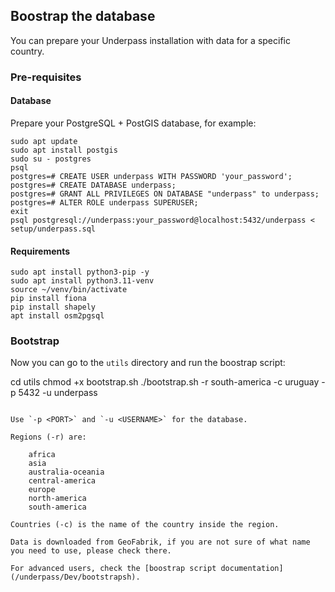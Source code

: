 ## Boostrap the database

You can prepare your Underpass installation with data for a specific country.

### Pre-requisites

#### Database

Prepare your PostgreSQL + PostGIS database, for example:

```
sudo apt update 
sudo apt install postgis
sudo su - postgres
psql
postgres=# CREATE USER underpass WITH PASSWORD 'your_password';
postgres=# CREATE DATABASE underpass;
postgres=# GRANT ALL PRIVILEGES ON DATABASE "underpass" to underpass;
postgres=# ALTER ROLE underpass SUPERUSER;
exit
psql postgresql://underpass:your_password@localhost:5432/underpass < setup/underpass.sql
```

#### Requirements

```
sudo apt install python3-pip -y
sudo apt install python3.11-venv
source ~/venv/bin/activate
pip install fiona
pip install shapely
apt install osm2pgsql
```

### Bootstrap

Now you can go to the `utils` directory and run the boostrap script:

cd utils
chmod +x bootstrap.sh 
./bootstrap.sh -r south-america -c uruguay -p 5432 -u underpass
```

Use `-p <PORT>` and `-u <USERNAME>` for the database.

Regions (-r) are:

    africa
    asia
    australia-oceania
    central-america
    europe
    north-america
    south-america

Countries (-c) is the name of the country inside the region.

Data is downloaded from GeoFabrik, if you are not sure of what name you need to use, please check there.

For advanced users, check the [boostrap script documentation](/underpass/Dev/bootstrapsh).

